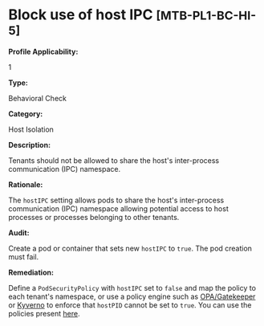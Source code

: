 # Block use of host IPC <small>[MTB-PL1-BC-HI-5] </small>

**Profile Applicability:**

1

**Type:**

Behavioral Check

**Category:**

Host Isolation

**Description:**

Tenants should not be allowed to share the host&#39;s inter-process communication (IPC) namespace.

**Rationale:**

The `hostIPC` setting allows pods to share the host&#39;s inter-process communication (IPC) namespace allowing potential access to host processes or processes belonging to other tenants.

**Audit:**

Create a pod or container that sets new `hostIPC` to `true`. The pod creation must fail.

**Remediation:**

Define a `PodSecurityPolicy` with `hostIPC` set to `false` and map the policy to each tenant&#39;s namespace, or use a policy engine such as [OPA/Gatekeeper](https://github.com/open-policy-agent/gatekeeper) or [Kyverno](https://kyverno.io) to enforce that `hostPID` cannot be set to `true`. You can use the policies present [here](https://github.com/kubernetes-sigs/multi-tenancy/tree/master/benchmarks/kubectl-mtb/test/policies).

